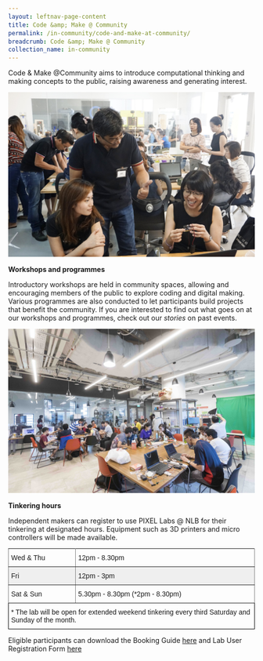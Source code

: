 ```yaml
---
layout: leftnav-page-content
title: Code &amp; Make @ Community
permalink: /in-community/code-and-make-at-community/
breadcrumb: Code &amp; Make @ Community
collection_name: in-community
---
```

Code & Make @Community aims to introduce computational thinking and making concepts to the public, raising awareness and generating interest. 

![code and make image](/images/in-community/code-and-make/code-and-make-image.jpg)

**Workshops and programmes**

Introductory workshops are held in community spaces, allowing and encouraging members of the public to explore coding and digital making.
Various programmes are also conducted to let participants build projects that benefit the community.
If you are interested to find out what goes on at our workshops and programmes, check out our *stories* on past events.

![code and make image 2](/images/in-community/code-and-make/code-and-make-image2.jpg)

**Tinkering hours**

Independent makers can register to use PIXEL Labs @ NLB for their tinkering at designated hours. Equipment such as 3D printers and micro controllers will be made available.

<style type="text/css">
.tg  {border-collapse:collapse;border-spacing:0;}
.tg td{font-family:Arial, sans-serif;font-size:14px;padding:10px 5px;border-style:solid;border-width:1px;overflow:hidden;word-break:normal;border-color:black;}
.tg th{font-family:Arial, sans-serif;font-size:14px;font-weight:normal;padding:10px 5px;border-style:solid;border-width:1px;overflow:hidden;word-break:normal;border-color:black;}
.tg .tg-0pky{border-color:inherit;text-align:left;vertical-align:top}
.tg .tg-y698{background-color:#efefef;border-color:inherit;text-align:left;vertical-align:top}
.tg .tg-0lax{text-align:left;vertical-align:top}
</style>
<table class="tg">
  <tr>
    <td class="tg-0pky">Wed &amp; Thu</td>
    <td class="tg-0pky">12pm - 8.30pm</td>
  </tr>
  <tr>
    <td class="tg-y698">Fri</td>
    <td class="tg-y698">12pm - 3pm</td>
  </tr>
  <tr>
    <td class="tg-0pky">Sat &amp; Sun</td>
    <td class="tg-0pky">5.30pm - 8.30pm (*2pm - 8.30pm)</td>
  </tr>
  <tr>
    <td class="tg-0lax" colspan="2">* The lab will be open for extended weekend tinkering every third Saturday and Sunday of the month.</td>
  </tr>
</table>

Eligible participants can download the Booking Guide [here](/files/code-and-make/Pixel-Lab-Booking-Guide_pdf.pdf) and Lab User Registration Form [here](/files/code-and-make/Lab-User-Registration-Form.docx)

